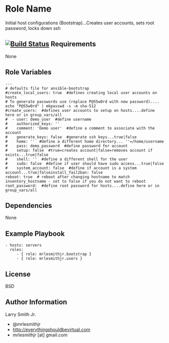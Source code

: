 Role Name
=========

Initial host configurations (Bootstrap)...Creates user accounts, sets root password, locks down ssh

[![Build Status](https://travis-ci.org/mrlesmithjr/ansible-bootstrap.svg?branch=master)](https://travis-ci.org/mrlesmithjr/ansible-bootstrap)
Requirements
------------

None

Role Variables
--------------

````
---
# defaults file for ansible-bootstrap
#create_local_users: true  #defines creating local user accounts on hosts
# To generate passwords use (replace P@55w0rd with new password).... echo "P@55w0rd" | mkpasswd -s -m sha-512
#create_users:  #defines user accounts to setup on hosts....define here or in group_vars/all
#  - user: demo_user  #define username
#    authorized_keys: ''
#    comment: 'Demo user'  #define a comment to associate with the account
#    generate_keys: false  #generate ssh keys...true|false
#    home: ''  #define a different home directory... ''=/home/username
#    pass: demo_password  #define password for account
#    setup: false  #true=creates account|false=removes account if exists...true|false
#    shell: ''  #define a different shell for the user
#    sudo: false  #define if user should have sudo access...true|false
#    system_account: false  #define if account is a system account...true|falseinstall_fail2ban: false
reboot: true  # reboot after changing hostname to match inventory_hostname - set to false if you do not want to reboot
root_password:  #define root password for hosts....define here or in group_vars/all
````

Dependencies
------------

None

Example Playbook
----------------

    - hosts: servers
      roles:
         - { role: mrlesmithjr.bootstrap }
         - { role: mrlesmithjr.users }

License
-------

BSD

Author Information
------------------

Larry Smith Jr.
- @mrlesmithjr
- http://everythingshouldbevirtual.com
- mrlesmithjr [at] gmail.com
